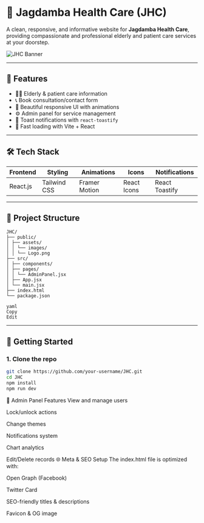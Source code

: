 # 🏥 Jagdamba Health Care (JHC)

A clean, responsive, and informative website for **Jagdamba Health Care**, providing compassionate and professional elderly and patient care services at your doorstep.

![JHC Banner](./public/assets/images/Logo.png)

---

## 📌 Features

- 🧑‍⚕️ Elderly & patient care information
- 📞 Book consultation/contact form
- 🎨 Beautiful responsive UI with animations
- ⚙️ Admin panel for service management
- 🔔 Toast notifications with `react-toastify`
- 🚀 Fast loading with Vite + React

---

## 🛠️ Tech Stack

| Frontend | Styling | Animations | Icons | Notifications |
|----------|---------|------------|-------|----------------|
| React.js | Tailwind CSS | Framer Motion | React Icons | React Toastify |

---

## 📂 Project Structure
```
JHC/
├── public/
│ ├── assets/
│ │ └── images/
│ │ └── Logo.png
├── src/
│ ├── components/
│ ├── pages/
│ │ └── AdminPanel.jsx
│ ├── App.jsx
│ └── main.jsx
├── index.html
└── package.json

yaml
Copy
Edit
```

---

## 🚀 Getting Started

### 1. Clone the repo

```bash
git clone https://github.com/your-username/JHC.git
cd JHC
npm install
npm run dev
```
🔧 Admin Panel Features
View and manage users

Lock/unlock actions

Change themes

Notifications system

Chart analytics

Edit/Delete records
🌐 Meta & SEO Setup
The index.html file is optimized with:

Open Graph (Facebook)

Twitter Card

SEO-friendly titles & descriptions

Favicon & OG image
